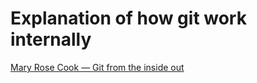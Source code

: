 # Explanation of how git work internally

[Mary Rose Cook — Git from the inside out](https://maryrosecook.com/blog/post/git-from-the-inside-out)